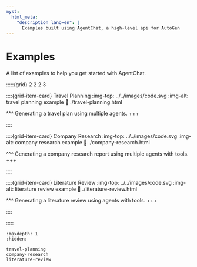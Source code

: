 ```yaml
---
myst:
  html_meta:
    "description lang=en": |
      Examples built using AgentChat, a high-level api for AutoGen
---
```


# Examples

A list of examples to help you get started with AgentChat.

:::::{grid} 2 2 2 3

::::{grid-item-card} Travel Planning
:img-top: ../../images/code.svg
:img-alt: travel planning example
:link: ./travel-planning.html

^^^
Generating a travel plan using multiple agents.
+++

::::

::::{grid-item-card} Company Research
:img-top: ../../images/code.svg
:img-alt: company research example
:link: ./company-research.html

^^^
Generating a company research report using multiple agents with tools.
+++

::::

::::{grid-item-card} Literature Review
:img-top: ../../images/code.svg
:img-alt: literature review example
:link: ./literature-review.html

^^^
Generating a literature review using agents with tools.
+++

::::

:::::

```{toctree}
:maxdepth: 1
:hidden:

travel-planning
company-research
literature-review

```
